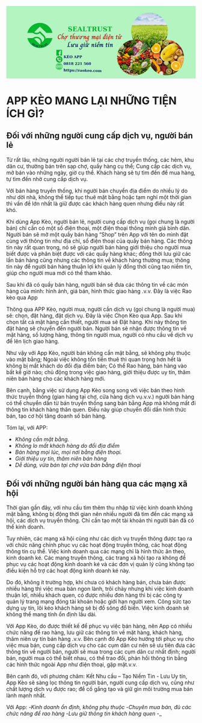 ![Keo App](../img/keo.png)
# APP KÈO MANG LẠI NHỮNG TIỆN ÍCH GÌ?
## Đối với những người cung cấp dịch vụ, người bán lẻ 
Từ rất lâu, những người người bán lẻ tại các chợ truyền thống, các hẻm, khu dân cư, thường bán trên sạp chợ, quầy  hàng cụ thể; Cung cấp các dịch vụ, mở bán vào những ngày, giờ cụ thể. Khách hàng sẽ tự tìm đến để mua hàng, tự tìm đến nhờ cung cấp dịch vụ.

Với bán hàng truyền thống, khi người bán chuyển địa điểm do nhiều lý do như dời nhà, không thể tiếp tục thuê mặt bằng hoặc tạm nghỉ một thời gian thì vấn đề lớn nhất là giữ được các khách hàng quen nhưng điều này rất khó.

Khi dùng App Kèo, người bán lẻ, người cung cấp dịch vụ (gọi chung là người bán) chỉ cần có một số điện thoại, một điện thoại thông minh giá bình dân. Người bán sẽ mở một quầy bán hàng “Shop” trên App với tên do mình đặt cùng với thông tin như địa chỉ, số điện thoại của quầy bán hàng. Các thông tin này rất quan trọng, nó sẽ giúp người bán hàng giới thiệu cho người mua biết được và phân biệt được với các quầy hàng khác; đồng thời lưu giữ các lần bán hàng cũng nhưng các thông tin về khách hàng thường mua; thông tin này để người bán hàng thuận lợi khi quản lý đồng thời cũng tạo niềm tin, giúp cho người mua mới có thể tham khảo.

Sau khi đã có quầy bán hàng, người bán sẽ đưa các thông tin về các món hàng của mình: hình ảnh, giá bán, hình thức giao hàng .v.v. Đây là việc Rao kèo qua App

Thông qua APP Kèo, người mua, người cần dịch vụ (gọi chung là người mua) sẽ: chọn, đặt hàng, đặt dịch vụ. Đây là việc Chọn Kèo qua App. Sau khi chọn tất cả mặt hàng cần thiết, người mua sẽ Đặt hàng. Khi này thông tin đặt hàng sẽ chuyển đến người bán. Người bán sẽ nhận được thông tin về mặt hàng, số lượng hàng, thông tin người mua, người có nhu cầu về dịch vụ để lên lịch giao hàng.

Như vậy với App Kèo, người bán không cần mặt bằng, sẽ không phụ thuộc vào mặt bằng;  Ngoài việc không tốn tiền thuê thì quan trọng hơn hết là không bị mất khách do đổi địa điểm bán; Có thể Rao hàng, bán hàng vào bất kể giờ nào; chủ động trong việc giao hàng, giới thiệu được uy tín, thâm niên bán hàng cho các khách hàng mới.

Bên cạnh, bằng việc sử dụng App Kèo song song với việc bán theo hình thức truyền thống (gian hàng tại chợ, cửa hàng dịch vụ.v.v.) người bán hàng có thể chuyển dần từ bán truyền thống sang bán bằng App mà không mất đi thông tin khách hàng thân quen. Điều này giúp chuyển đổi dần hình thức bán, tạo cơ hội tăng doanh số bán hàng.

Tóm lại, với APP:
- _Không cần mặt bằng._
- _Không lo mất khách hàng do đổi địa điểm_
- _Bán hàng mọi lúc, mọi nơi bằng điện thoại._
- _Giới thiệu uy tín, thâm niên bán hàng_
- _Dễ dùng, vừa bán tại chợ vừa bán bằng điện thoại_

## Đối với những người bán hàng qua các mạng xã hội
Thời gian gần đây, với nhu cầu tìm thêm thu nhập từ việc kinh doanh không mặt bằng, không bị động thời gian nên nhiều người đã tìm đến các mạng xã hội, các dịch vụ truyền thông. Chỉ cần tạo một tài khoản thì người bán đã có thể kinh doanh.

Tuy nhiên, các mạng xã hội cũng như các dịch vụ truyền thông được tạo ra với chức năng chính phục vụ các hoạt động truyền thông, các hoạt động thông tin cụ thể. Việc kinh doanh qua các mạng chỉ là hình thức ăn theo, kinh doanh ké. Các mạng truyền thông, các trang xã hội tạo ra không để phục vụ các hoạt động kinh doanh ké và các đơn vị quản lý cũng không tạo điều kiện hỗ trợ các hoạt động kinh doanh ké này.

Do đó, không ít trường hợp, khi chưa có khách hàng bán, chưa bán được nhiều hàng thì việc mua bán ngon lành, trôi chảy nhưng khi việc kinh doanh thuận lợi, nhiều khách quen, có được nhiều đơn hàng thì bị các công ty quản lý trang mạng đóng tài khoản hoặc giới hạn người xem. Công sức tạo dựng uy tín, lôi kéo khách hàng sẽ bị đổ sông đổ biển. Việc kinh doanh sẽ không thể mang tính ổn định lâu dài.

Với App Kèo, do được thiết kế để phục vụ việc bán hàng, nên App có nhiều chức năng để rao hàng, lưu giữ các thông tin về mặt hàng, khách hàng, thâm niên uy tín bán hàng .v.v. Bên cạnh đó App Kèo hướng tới phục vụ cho việc mua bán, cung cấp dịch vụ cho các cụm dân cư nên sẽ ưu tiên đưa các thông tin về người bán, người sẽ mua trong các cụm dân cư nhất định; người bán, người mua có thể biết nhau, có thể trao đổi, phản hồi thông tin bằng các hình thức ngoài App như điện thoại, gặp mặt.v.v.

Bên cạnh đó, với phương châm: Kết Nhu cầu – Tạo Niềm Tin - Lưu Uy tín, App Kèo sẽ sàng lọc thông tin người bán, người cung cấp dịch vụ, cũng như chất lượng dịch vụ được rao; để cố gắng tạo và giữ gìn môi trường mua bán lành mạnh nhất.

Với App:
-_Kinh doanh ổn định, không phụ thuộc_
-_Chuyên mua bán, đủ các chức năng để rao hàng_
-_Lưu giữ thông tin khách hàng quen_
-_
